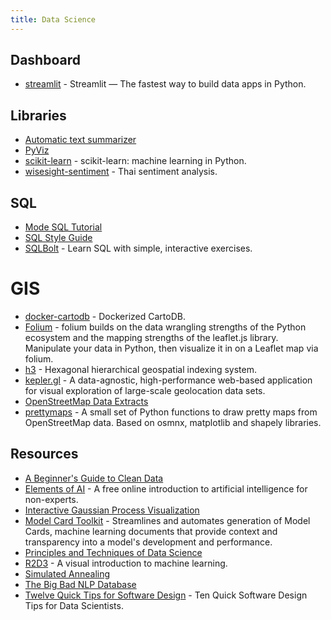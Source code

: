 ```yaml
---
title: Data Science
---
```



## Dashboard

- [streamlit](https://github.com/streamlit/streamlit) - Streamlit — The fastest way to build data apps in Python.

## Libraries

- [Automatic text summarizer](https://github.com/miso-belica/sumy)
- [PyViz](https://pyviz.org/overviews/index.html)
- [scikit-learn](https://github.com/scikit-learn/scikit-learn) - scikit-learn: machine learning in Python.
- [wisesight-sentiment](https://github.com/PyThaiNLP/wisesight-sentiment) - Thai sentiment analysis.

## SQL

- [Mode SQL Tutorial](https://mode.com/sql-tutorial/)
- [SQL Style Guide](https://about.gitlab.com/handbook/business-technology/data-team/platform/sql-style-guide/)
- [SQLBolt](https://sqlbolt.com) - Learn SQL with simple, interactive exercises.

# GIS

- [docker-cartodb](https://github.com/sverhoeven/docker-cartodb) - Dockerized CartoDB.
- [Folium](https://python-visualization.github.io/folium/quickstart.html) - folium builds on the data wrangling strengths of the Python ecosystem and the mapping strengths of the leaflet.js library. Manipulate your data in Python, then visualize it in on a Leaflet map via folium.
- [h3](https://github.com/uber/h3) - Hexagonal hierarchical geospatial indexing system.
- [kepler.gl](https://kepler.gl/demo) - A data-agnostic, high-performance web-based application for visual exploration of large-scale geolocation data sets.
- [OpenStreetMap Data Extracts](http://download.geofabrik.de/index.html)
- [prettymaps](https://github.com/marceloprates/prettymaps) - A small set of Python functions to draw pretty maps from OpenStreetMap data. Based on osmnx, matplotlib and shapely libraries.

## Resources

- [A Beginner's Guide to Clean Data](https://b-greve.gitbook.io/beginners-guide-to-clean-data/)
- [Elements of AI](https://www.elementsofai.com) - A free online introduction to artificial intelligence for non-experts.
- [Interactive Gaussian Process Visualization](http://www.infinitecuriosity.org/vizgp/)
- [Model Card Toolkit](https://github.com/tensorflow/model-card-toolkit) - Streamlines and automates generation of Model Cards, machine learning documents that provide context and transparency into a model's development and performance.
- [Principles and Techniques of Data Science](http://www.textbook.ds100.org/intro.html)
- [R2D3](http://www.r2d3.us) - A visual introduction to machine learning.
- [Simulated Annealing](https://github.com/skylergrammer/SimulatedAnnealing)
- [The Big Bad NLP Database](https://datasets.quantumstat.com)
- [Twelve Quick Tips for Software Design](https://github.com/gvwilson/12-design) - Ten Quick Software Design Tips for Data Scientists.
